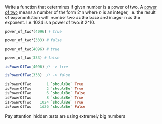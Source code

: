 Write a function that determines if given number is a power of two.
A [power of two](https://en.wikipedia.org/wiki/Power_of_two) means a number of the form 2^n where *n* is an integer, i.e. the result of exponentiation with number two as the base and integer n as the exponent.
I.e. 1024 is a power of two: it 2^10.


```ruby
power_of_two?(4096) # true

power_of_two?(333) # false
```
```python
power_of_two(4096) # true

power_of_two(333) # false
```
```javascript
isPowerOfTwo(4096) // -> true

isPowerOfTwo(333)  // -> false
```
```haskell
isPowerOfTwo       1 `shouldBe` True
isPowerOfTwo       2 `shouldBe` True
isPowerOfTwo       6 `shouldBe` False
isPowerOfTwo       8 `shouldBe` True
isPowerOfTwo    1024 `shouldBe` True
isPowerOfTwo    1026 `shouldBe` False
```

Pay attention: hidden tests are using extremely big numbers



